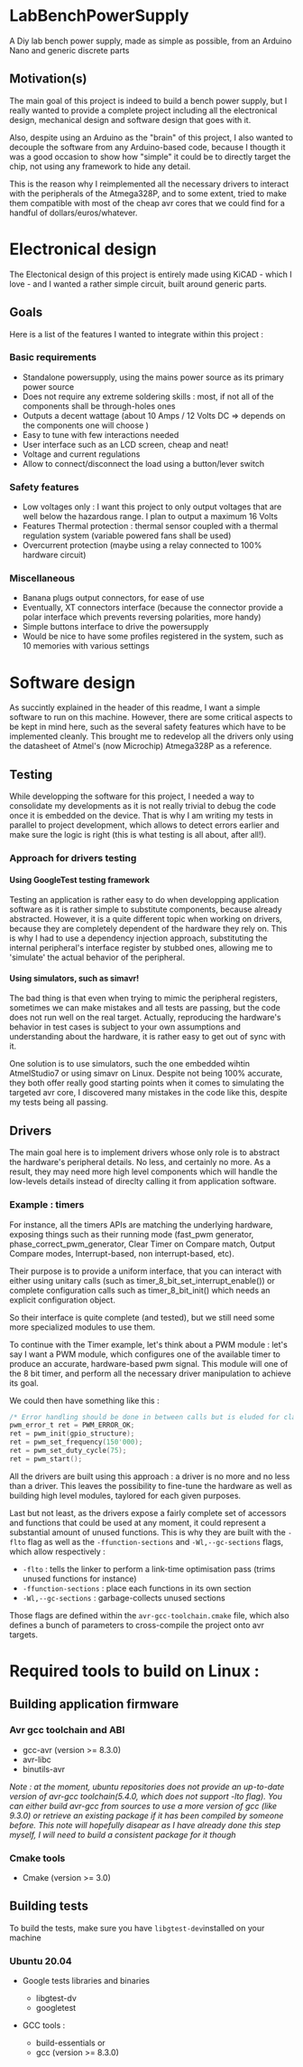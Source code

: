 # LabBenchPowerSupply
A Diy lab bench power supply, made as simple as possible, from an Arduino Nano and generic discrete parts

## Motivation(s)
The main goal of this project is indeed to build a bench power supply, but I really wanted to provide a complete project including all the electronical design, mechanical design and software design that goes with it.

Also, despite using an Arduino as the "brain" of this project, I also wanted to decouple the software from any Arduino-based code, because I thougth it was a good occasion to show how "simple" it could be to directly target the chip, not using any framework to hide any detail.

This is the reason why I reimplemented all the necessary drivers to interact with the peripherals of the Atmega328P, and to some extent, tried to make them compatible with most of the cheap avr cores that we could find for a handful of dollars/euros/whatever.

# Electronical design
The Electonical design of this project is entirely made using KiCAD - which I love - and I wanted a rather simple circuit, built around generic parts.

## Goals
Here is a list of the features I wanted to integrate within this project :

### Basic requirements
* Standalone powersupply, using the mains power source as its primary power source
* Does not require any extreme soldering skills : most, if not all of the components shall be through-holes ones
* Outputs a decent wattage (about 10 Amps / 12 Volts DC => depends on the components one will choose )
* Easy to tune with few interactions needed
* User interface such as an LCD screen, cheap and neat!
* Voltage and current regulations
* Allow to connect/disconnect the load using a button/lever switch 

### Safety features
* Low voltages only : I want this project to only output voltages that are well below the hazardous range. I plan to output a maximum 16 Volts
* Features Thermal protection : thermal sensor coupled with a thermal regulation system (variable powered fans shall be used)
* Overcurrent protection (maybe using a relay connected to 100% hardware circuit)

### Miscellaneous
* Banana plugs output connectors, for ease of use
* Eventually, XT connectors interface (because the connector provide a polar interface which prevents reversing polarities, more handy)
* Simple buttons interface to drive the powersupply
* Would be nice to have some profiles registered in the system, such as 10 memories with various settings

# Software design
As succintly explained in the header of this readme, I want a simple software to run on this machine. However, there are some critical aspects to be kept in mind here, such as the several safety features which have to be implemented cleanly.
This brought me to redevelop all the drivers only using the datasheet of Atmel's (now Microchip) Atmega328P as a reference.

## Testing
While developping the software for this project, I needed a way to consolidate my developments as it is not really trivial to debug the code once it is embedded on the device. That is why I am writing my tests in parallel to project development, which allows to detect errors earlier and make sure the logic is right (this is what testing is all about, after all!).

### Approach for drivers testing
#### Using GoogleTest testing framework
Testing an application is rather easy to do when developping application software as it is rather simple to substitute components, because already abstracted. 
However, it is a quite different topic when working on drivers, because they are completely dependent of the hardware they rely on. This is why I had to use a dependency injection approach, substituting the internal peripheral's interface register by stubbed ones, allowing me to 'simulate' the actual behavior of the peripheral.

#### Using simulators, such as simavr!
The bad thing is that even when trying to mimic the peripheral registers, sometimes we can make mistakes and all tests are passing, but the code does not run well on the real target. Actually, reproducing the hardware's behavior in test cases is subject to your own assumptions and understanding about the hardware, it is rather easy to get out of sync with it.

One solution is to use simulators, such the one embedded wihtin AtmelStudio7 or using simavr on Linux.
Despite not being 100% accurate, they both offer really good starting points when it comes to simulating the targeted avr core, I discovered many mistakes in the code like this, despite my tests being all passing.

## Drivers
The main goal here is to implement drivers whose only role is to abstract the hardware's peripheral details. No less, and certainly no more. As a result, they may need more high level components which will handle the low-levels details instead of direclty calling it from application software.

### Example : timers
For instance, all the timers APIs are matching the underlying hardware, exposing things such as their running mode (fast_pwm generator, phase_correct_pwm_generator, Clear Timer on Compare match, Output Compare modes, Interrupt-based, non interrupt-based, etc).

Their purpose is to provide a uniform interface, that you can interact with either using unitary calls (such as timer_8_bit_set_interrupt_enable()) or complete configuration calls such as timer_8_bit_init() which needs an explicit configuration object.

So their interface is quite complete (and tested), but we still need some more specialized modules to use them.

To continue with the Timer example, let's think about a PWM module : let's say I want a PWM module, which configures one of the available timer to produce an accurate, hardware-based pwm signal.
This module will one of the 8 bit timer, and perform all the necessary driver manipulation to achieve its goal.

We could then have something like this : 
```C
/* Error handling should be done in between calls but is eluded for clarity */
pwm_error_t ret = PWM_ERROR_OK;
ret = pwm_init(gpio_structure);
ret = pwm_set_frequency(150'000);
ret = pwm_set_duty_cycle(75);
ret = pwm_start();
```

All the drivers are built using this approach : a driver is no more and no less than a driver. This leaves the possibility to fine-tune the hardware as well as building high level modules, taylored for each given purposes.

Last but not least, as the drivers expose a fairly complete set of accessors and functions that could be used at any moment, it could represent a substantial amount of unused functions. This is why they are built with the `-flto` flag as well as the `-ffunction-sections` and `-Wl,--gc-sections` flags, which allow respectively :
* `-flto` : tells the linker to perform a link-time optimisation pass (trims unused functions for instance)
* `-ffunction-sections` : place each functions in its own section
* `-Wl,--gc-sections` : garbage-collects unused sections

Those flags are defined within the `avr-gcc-toolchain.cmake` file, which also defines a bunch of parameters to cross-compile the project onto avr targets.

# Required tools to build on Linux :
## Building application firmware
### Avr gcc toolchain and ABI
* gcc-avr (version >= 8.3.0)
* avr-libc
* binutils-avr

*Note : at the moment, ubuntu repositories does not provide an up-to-date version of avr-gcc toolchain(5.4.0, which does not support -lto flag). You can either build avr-gcc from sources to use a more version of gcc (like 9.3.0) or retrieve an existing package if it has been compiled by someone before. This note will hopefully disapear as I have already done this step myself, I will need to build a consistent package for it though*

### Cmake tools
* Cmake (version >= 3.0)

## Building tests
To build the tests, make sure you have `libgtest-dev`installed on your machine
### Ubuntu 20.04
* Google tests libraries and binaries
    * libgtest-dv
    * googletest

* GCC tools :
    * build-essentials or 
    * gcc (version >= 8.3.0)